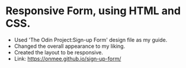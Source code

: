 # Responsive Form, using HTML and CSS.

* Used 'The Odin Project:Sign-up Form' design file as my guide.
* Changed the overall appearance to my liking.
* Created the layout to be responsive.
* Link: https://onmee.github.io/sign-up-form/
